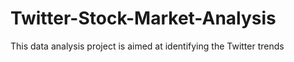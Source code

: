 # Twitter-Stock-Market-Analysis
This data analysis project is aimed at identifying the Twitter trends
